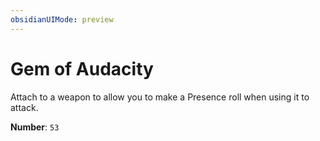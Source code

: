 ```yaml
---
obsidianUIMode: preview
---
```

# Gem of Audacity

Attach to a weapon to allow you to make a Presence roll when using it to attack.

**Number**: `53`
